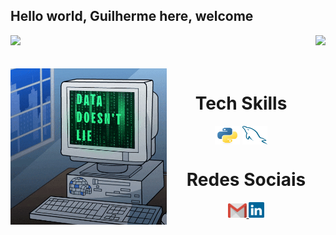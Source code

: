 ## Hello world, Guilherme here, welcome

<div>

  <img  height="150em" src="https://github-readme-stats.vercel.app/api?username=Guilhermepxt04&show_icons=true&theme=midnight-purple&include_all_commits=true&count_private=true"/>
  <img align="right" height="150em" src="https://github-readme-stats.vercel.app/api/top-langs/?username=Guilhermepxt04&layout=compact&langs_count=16&theme=midnight-purple"/>
</div>
<br>

<div  align="center"> 
  <div style="display: inline_block"><br>
    <img align="left" height="250" alt="compute" src="compute.gif">
    <h1 align="center">Tech Skills </h1>
    <img align="center" height="30" width="40" alt="python-icon"  src="https://raw.githubusercontent.com/devicons/devicon/master/icons/python/python-original.svg">
    <img align="center" height="30" width="40" alt="mysql-icon" src="https://raw.githubusercontent.com/devicons/devicon/master/icons/mysql/mysql-original.svg">
   </div>

<h1 align="center">Redes Sociais</h1>
    <a href = "mailto: guilhermepxt04@gmail.com">
      <img width="30" src="gmail.svg">
    </a>
    <a href = "www.linkedin.com/in/guilherme-peixoto-266038208">
      <img width="25" src="linkedin.svg">
    </a>
</div>

